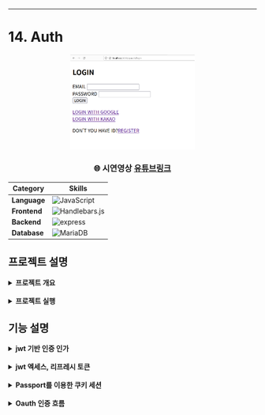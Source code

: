 - - -
# 14. Auth
<div align="center">
    <img  style="width: 50%" src="../wiki-images/nodejs/nodejs-auth-1.png">
      <h3>
      🌐 시연영상
        <a href="https://www.youtube.com/watch?v=vQkZ0dgmi9I">유튜브링크</a>
      </h3>

  | **Category** |**Skills**| 
  |-------------|---------|
  |**Language**| ![JavaScript](https://img.shields.io/badge/javascript-F7DF1E?style=for-the-badge&logo=javascript&logoColor=white) |
  |**Frontend**|  ![Handlebars.js](https://img.shields.io/badge/ejs-B4CA65.svg?&style=for-the-badge&logo=ejs&logoColor=white) |
  |**Backend**|  ![express](https://img.shields.io/badge/express-000000?style=for-the-badge&logo=express&logoColor=white)  |
  | **Database**| ![MariaDB](https://img.shields.io/badge/mongodb-339933.svg?&style=for-the-badge&logo=mongodb&logoColor=white)

</div>

## 프로젝트 설명
<details>
	<summary><b> 프로젝트 개요</b></summary>
    <ul>
        <li>jwt 엑세스토큰, 리프레시토큰 사용 인증 구현
        </li>
        <li>쿠키세션 + PassPort(Strategy, Session Serializer, deSerializer)를 사용한 인증 구현
        </li>
        <li>jwt, passport를 통해 인증받은 사용자 만이 리소스에 접근하게 하는 미들웨어 구현
        </li>
        <li>Mongoose를 이용해 Oauth ID 및 사용자 정보 모델, P/W 함수(저장 전 해싱, 비교) 정의
        </li>
    </ul>
</details>

<br>

<details>
	<summary><b> 프로젝트 실행</b></summary>

```bash
# prerequisites: npm, node, MongoDB Connection URI, Kakao Client ID, Google Oauth Client ID
# execution
git clone https://github.com/MpqM/NodeJS_Auth.git
# Change the .env with yours
npm install
npm start
# test: http://localhost:3000/ppauth/
# 소스코드 주석, Postman 참조
```

</details>

## 기능 설명
<details>
	<summary><b> jwt 기반 인증 인가 </b></summary>
 <p align ="center"><img src="../wiki-images/nodejs/nodejs-auth-2.png"/></p>
</details>
<br>
<details>
	<summary><b>jwt 엑세스, 리프레시 토큰</b></summary>
 <p align ="center"><img src="../wiki-images/nodejs/nodejs-auth-3.png"/></p>
</details>
<br>
<details>
	<summary><b> Passport를 이용한 쿠키 세션</b></summary>
  <p align ="center"><img src="../wiki-images/nodejs/nodejs-auth-4.png"/></p>
</details>
<br>
<details>
	<summary><b> Oauth 인증 흐름</b></summary>
  <p align ="center"><img src="../wiki-images/nodejs/nodejs-auth-5.png"/></p>
</details>